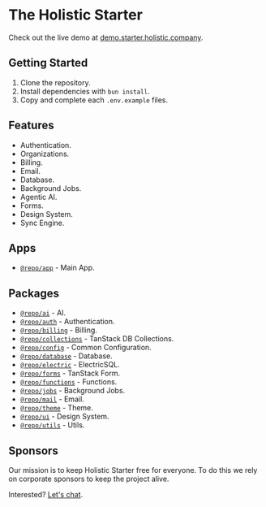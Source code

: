 # The Holistic Starter

Check out the live demo at [demo.starter.holistic.company](https://demo.starter.holistic.company).

## Getting Started

1. Clone the repository.
1. Install dependencies with `bun install`.
1. Copy and complete each `.env.example` files.

## Features

- Authentication.
- Organizations.
- Billing.
- Email.
- Database.
- Background Jobs.
- Agentic AI.
- Forms.
- Design System.
- Sync Engine.

## Apps

- [`@repo/app`](apps/app/readme.md) - Main App.

## Packages

- [`@repo/ai`](packages/ai/readme.md) - AI.
- [`@repo/auth`](packages/auth/readme.md) - Authentication.
- [`@repo/billing`](packages/billing/readme.md) - Billing.
- [`@repo/collections`](packages/collections/readme.md) - TanStack DB Collections.
- [`@repo/config`](packages/config/readme.md) - Common Configuration.
- [`@repo/database`](packages/database/readme.md) - Database.
- [`@repo/electric`](packages/electric/readme.md) - ElectricSQL.
- [`@repo/forms`](packages/forms/readme.md) - TanStack Form.
- [`@repo/functions`](packages/functions/readme.md) - Functions.
- [`@repo/jobs`](packages/jobs/readme.md) - Background Jobs.
- [`@repo/mail`](packages/mail/readme.md) - Email.
- [`@repo/theme`](packages/theme/readme.md) - Theme.
- [`@repo/ui`](packages/ui/readme.md) - Design System.
- [`@repo/utils`](packages/utils/readme.md) - Utils.

## Sponsors

Our mission is to keep Holistic Starter free for everyone. To do this we rely on corporate sponsors to keep the project alive.

Interested? [Let's chat](https://cal.com/jamie-davenport/starter-sponsor-chat).
